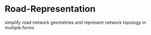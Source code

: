 # Road-Representation
simplify road network geometries and represent network topology in multiple forms 
